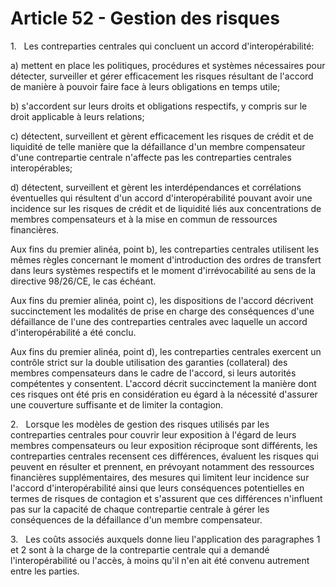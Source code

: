 # Article 52 - Gestion des risques


1.   Les contreparties centrales qui concluent un accord d'interopérabilité:

a) mettent en place les politiques, procédures et systèmes nécessaires pour détecter, surveiller et gérer efficacement les risques résultant de l'accord de manière à pouvoir faire face à leurs obligations en temps utile;

b) s'accordent sur leurs droits et obligations respectifs, y compris sur le droit applicable à leurs relations;

c) détectent, surveillent et gèrent efficacement les risques de crédit et de liquidité de telle manière que la défaillance d'un membre compensateur d'une contrepartie centrale n'affecte pas les contreparties centrales interopérables;

d) détectent, surveillent et gèrent les interdépendances et corrélations éventuelles qui résultent d'un accord d'interopérabilité pouvant avoir une incidence sur les risques de crédit et de liquidité liés aux concentrations de membres compensateurs et à la mise en commun de ressources financières.

Aux fins du premier alinéa, point b), les contreparties centrales utilisent les mêmes règles concernant le moment d'introduction des ordres de transfert dans leurs systèmes respectifs et le moment d'irrévocabilité au sens de la directive 98/26/CE, le cas échéant.

Aux fins du premier alinéa, point c), les dispositions de l'accord décrivent succinctement les modalités de prise en charge des conséquences d'une défaillance de l'une des contreparties centrales avec laquelle un accord d'interopérabilité a été conclu.

Aux fins du premier alinéa, point d), les contreparties centrales exercent un contrôle strict sur la double utilisation des garanties (collateral) des membres compensateurs dans le cadre de l'accord, si leurs autorités compétentes y consentent. L'accord décrit succinctement la manière dont ces risques ont été pris en considération eu égard à la nécessité d'assurer une couverture suffisante et de limiter la contagion.

2.   Lorsque les modèles de gestion des risques utilisés par les contreparties centrales pour couvrir leur exposition à l'égard de leurs membres compensateurs ou leur exposition réciproque sont différents, les contreparties centrales recensent ces différences, évaluent les risques qui peuvent en résulter et prennent, en prévoyant notamment des ressources financières supplémentaires, des mesures qui limitent leur incidence sur l'accord d'interopérabilité ainsi que leurs conséquences potentielles en termes de risques de contagion et s'assurent que ces différences n'influent pas sur la capacité de chaque contrepartie centrale à gérer les conséquences de la défaillance d'un membre compensateur.

3.   Les coûts associés auxquels donne lieu l'application des paragraphes 1 et 2 sont à la charge de la contrepartie centrale qui a demandé l'interopérabilité ou l'accès, à moins qu'il n'en ait été convenu autrement entre les parties.
